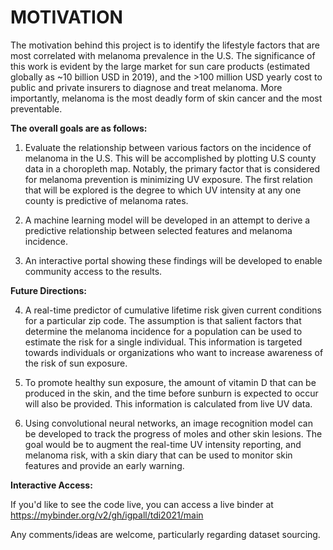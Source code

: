 # MOTIVATION
The motivation behind this project is to identify the lifestyle factors that are most correlated with melanoma prevalence in the U.S. The significance of this work is evident by the large market for sun care products (estimated globally as ~10 billion USD in 2019), and the >100 million USD yearly cost to public and private insurers to diagnose and treat melanoma. More importantly, melanoma is the most deadly form of skin cancer and the most preventable. 

**The overall goals are as follows:**
1) Evaluate the relationship between various factors on the incidence of melanoma in the U.S. This will be accomplished by plotting U.S county data in a choropleth map. Notably, the primary factor that is considered for melanoma prevention is minimizing UV exposure. The first relation that will be explored is the degree to which UV intensity at any one county is predictive of melanoma rates.

2) A machine learning model will be developed in an attempt to derive a predictive relationship between selected features and melanoma incidence.

3) An interactive portal showing these findings will be developed to enable community access to the results.

**Future Directions:**

4) A real-time predictor of cumulative lifetime risk given current conditions for a particular zip code. The assumption is that salient factors that determine the melanoma incidence for a population can be used to estimate the risk for a single individual. This information is targeted towards individuals or organizations who want to increase awareness of the risk of sun exposure.

5) To promote healthy sun exposure, the amount of vitamin D that can be produced in the skin, and the time before sunburn is expected to occur will also be provided. This information is calculated from live UV data.

6) Using convolutional neural networks, an image recognition model can be developed to track the progress of moles and other skin lesions. The goal would be to augment the real-time UV intensity reporting, and melanoma risk, with a skin diary that can be used to monitor skin features and provide an early warning. 

**Interactive Access:**

If you'd like to see the code live, you can access a live binder at https://mybinder.org/v2/gh/igpall/tdi2021/main

Any comments/ideas are welcome, particularly regarding dataset sourcing.
